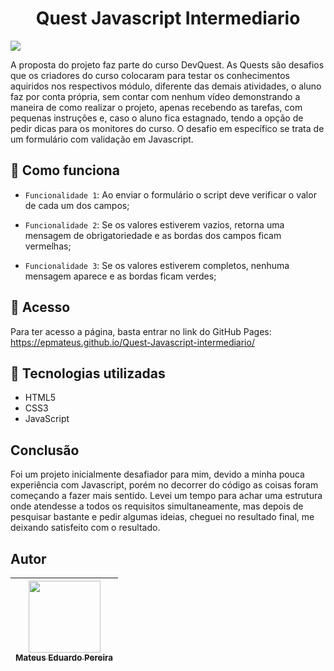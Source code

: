 #  <h1 align="center"> Quest Javascript Intermediario </h1>

<p align="center">
  
</p>

<img src="https://img.shields.io/badge/Status-Finalizado-brightgreen"/>

A proposta do projeto faz parte do curso DevQuest.
As Quests são desafios que os criadores do curso colocaram para testar os conhecimentos aquiridos nos respectivos módulo,
diferente das demais atividades, o aluno faz por conta própria, sem contar com nenhum vídeo demonstrando a maneira de como
realizar o projeto, apenas recebendo as tarefas, com pequenas instruções e, caso o aluno fica estagnado, tendo a opção de pedir dicas
para os monitores do curso.
O desafio em específico se trata de um formulário com validação em Javascript.

## :hammer: Como funciona

- `Funcionalidade 1`: Ao enviar o formulário o script deve verificar o valor de cada um dos campos;


- `Funcionalidade 2`: Se os valores estiverem vazios, retorna uma mensagem de obrigatoriedade e as bordas dos campos ficam vermelhas;


- `Funcionalidade 3`: Se os valores estiverem completos, nenhuma mensagem aparece e as bordas ficam verdes;

## 📁 Acesso
Para ter acesso a página, basta entrar no link do GitHub Pages: https://epmateus.github.io/Quest-Javascript-intermediario/

## :triangular_ruler: Tecnologias utilizadas
* HTML5
* CSS3
* JavaScript

## Conclusão
Foi um projeto inicialmente desafiador para mim, devido a minha pouca experiência com Javascript, porém no decorrer do código
as coisas foram começando a fazer mais sentido. Levei um tempo para achar uma estrutura onde atendesse a todos os requisitos
simultaneamente, mas depois de pesquisar bastante e pedir algumas ideias, cheguei no resultado final, me deixando satisfeito
com o resultado.

## Autor

| [<img src="https://user-images.githubusercontent.com/97775852/210607293-3b6bd614-0d84-40d2-818a-8d8c9cc2deb3.jpg" width=115><br><sub>Mateus Eduardo Pereira</sub>](https://github.com/epmateus) |
| :---: |
